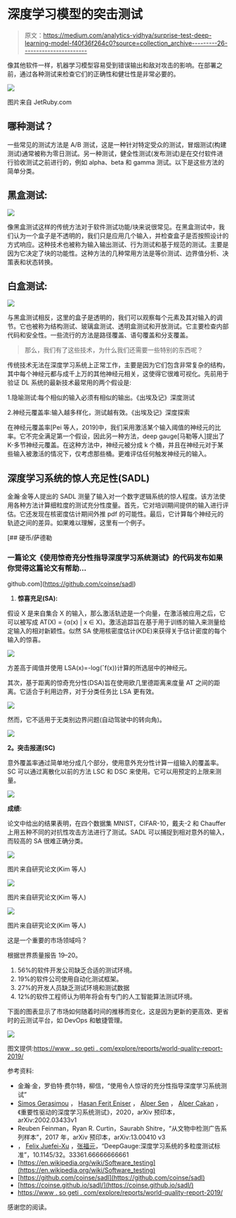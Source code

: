 # 深度学习模型的突击测试

> 原文：<https://medium.com/analytics-vidhya/surprise-test-deep-learning-model-f40f36f264c0?source=collection_archive---------26----------------------->

像其他软件一样，机器学习模型容易受到错误输出和敌对攻击的影响。在部署之前，通过各种测试来检查它们的正确性和健壮性是非常必要的。

![](img/b00ed742ba8432ed4e5520812b07b4f2.png)

图片来自 JetRuby.com

## 哪种测试？

一些常见的测试方法是 A/B 测试，这是一种针对特定受众的测试，冒烟测试(构建测试)通常被称为零日测试。另一种测试，健全性测试(发布测试)是在交付软件进行验收测试之前进行的，例如 alpha、beta 和 gamma 测试。以下是这些方法的简单分类。

## 黑盒测试:

![](img/a52d154030a8cb28325bc0d4b081fd2f.png)

像黑盒测试这样的传统方法对于软件测试功能/块来说很常见。在黑盒测试中，我们认为一个盒子是不透明的，我们只是应用几个输入，并检查盒子是否按照设计的方式响应。这种技术也被称为输入输出测试、行为测试和基于规范的测试。主要是因为它决定了块的功能性。这种方法的几种常用方法是等价测试、边界值分析、决策表和状态转换。

## 白盒测试:

![](img/2b3409136c9404f76934a98dc709ab47.png)

与黑盒测试相反，这里的盒子是透明的，我们可以观察每个元素及其对输入的调节。它也被称为结构测试、玻璃盒测试、透明盒测试和开放测试。它主要检查内部代码和安全性。一些流行的方法是路径覆盖、语句覆盖和分支覆盖。

> 那么，我们有了这些技术，为什么我们还需要一些特别的东西呢？

传统技术无法在深度学习系统上正常工作，主要是因为它们包含非常复杂的结构，其中每个神经元都与成千上万的其他神经元相关，这使得它很难可视化。先前用于验证 DL 系统的最新技术最常用的两个假设是:

1.隐喻测试:每个相似的输入必须有相似的输出。《出埃及记》深度测试

2.神经元覆盖率:输入越多样化，测试越有效。《出埃及记》深度探索

在神经元覆盖率[Pei 等人，2019]中，我们采用激活某个输入阈值的神经元的比率。它不完全满足第一个假设，因此另一种方法，deep gauge[马勒等人]提出了 K-多节神经元覆盖。在这种方法中，神经元被分成 k 个桶，并且在神经元对于某些输入被激活的情况下，仅考虑那些桶。更难评估任何触发神经元的输入。

## **深度学习系统的惊人充足性(SADL)**

金瀚·金等人提出的 SADL 测量了输入对一个数字逻辑系统的惊人程度。该方法使用各种方法计算细粒度的测试充分性度量。首先，它对培训期间提供的输入进行评估。它还发现在核密度估计期间外推 pdf 的可能性。最后，它计算每个神经元的轨迹之间的差异。如果难以理解，这里有一个例子。

[](https://github.com/coinse/sadl) [## 硬币/萨德勒

### 一篇论文《使用惊奇充分性指导深度学习系统测试》的代码发布如果你觉得这篇论文有帮助…

github.com](https://github.com/coinse/sadl) 

1.  **惊喜充足(SA):**

假设 X 是来自集合 X 的输入，那么激活轨迹是一个向量，在激活被应用之后，它可以被写成 AT(X) = {α(x) | x ∈ X}。激活追踪旨在基于用于训练的输入来测量给定输入的相对新颖性。似然 SA 使用核密度估计(KDE)来获得关于估计密度的每个输入的惊喜。

![](img/4e547c73bdbea4c4d40576a507532cf6.png)

方差高于阈值并使用 LSA(x)=-log(ˇf(x))计算的所选层中的神经元。

其次，基于距离的惊奇充分性(DSA)旨在使用欧几里德距离来度量 AT 之间的距离。它适合于利用边界，对于分类任务比 LSA 更有效。

![](img/f94a264af94a4c6a2f50529b7114e8c2.png)

然而，它不适用于无类别边界问题(自动驾驶中的转向角)。

![](img/464c74628d38b96bb08bf3a93d941188.png)

**2。突击报道(SC)**

意外覆盖率通过简单地分成几个部分，使用意外充分性计算一组输入的覆盖率。SC 可以通过离散化以前的方法 LSC 和 DSC 来使用。它可以用预定的上限来测量。

![](img/895d9a3e666a67bda9b7ea3ab449e03e.png)

**成绩:**

论文中给出的结果表明，在四个数据集 MNIST，CIFAR-10，戴夫-2 和 Chauffer 上用五种不同的对抗性攻击方法进行了测试。SADL 可以捕捉到相对意外的输入，而较高的 SA 很难正确分类。

![](img/ce50c1f5010979320d78613e42ab3952.png)

图片来自研究论文(Kim 等人)

![](img/9c3753175a1238670e320825645fb8c7.png)

图片来自研究论文(Kim 等人)

![](img/a237621cd1011017c5d990585886277f.png)

图片来自研究论文(Kim 等人)

这是一个重要的市场领域吗？

根据世界质量报告 19–20。

1.  56%的软件开发公司缺乏合适的测试环境。
2.  19%的软件公司使用自动化测试框架。
3.  27%的开发人员缺乏测试环境和测试数据
4.  12%的软件工程师认为明年将会有专门的人工智能算法测试环境。

下面的图表显示了市场如何随着时间的推移而变化，这是因为更新的更高效、更省时的云测试平台，如 DevOps 和敏捷管理。

![](img/f926e25b6e708ad925af3f37f3d1b3bd.png)

图文提供:[https://www . so geti . com/explore/reports/world-quality-report-2019/](https://www.sogeti.com/explore/reports/world-quality-report-2019/)

参考资料:

*   金瀚·金，罗伯特·费尔特，柳信，“使用令人惊讶的充分性指导深度学习系统测试”
*   [Simos Gerasimou](https://arxiv.org/search/cs?searchtype=author&query=Gerasimou%2C+S) ， [Hasan Ferit Eniser](https://arxiv.org/search/cs?searchtype=author&query=Eniser%2C+H+F) ， [Alper Sen](https://arxiv.org/search/cs?searchtype=author&query=Sen%2C+A) ， [Alper Cakan](https://arxiv.org/search/cs?searchtype=author&query=Cakan%2C+A) ，《重要性驱动的深度学习系统测试》，2020，arXiv 预印本，arXiv:2002.03433v1
*   Reuben Feinman，Ryan R. Curtin，Saurabh Shitre，“从文物中检测广告系列样本”，2017 年，arXiv 预印本，arXiv:13.00410 v3
*   ， [Felix Juefei-Xu](https://arxiv.org/search/cs?searchtype=author&query=Juefei-Xu%2C+F) ，[张福元](https://arxiv.org/search/cs?searchtype=author&query=Zhang%2C+F)，“DeepGauge:深度学习系统的多粒度测试标准”，10.1145/32。33361.66666666661
*   [https://en.wikipedia.org/wiki/Software_testing](https://en.wikipedia.org/wiki/Software_testing)
*   [https://github.com/coinse/sadl](https://github.com/coinse/sadl)
*   [https://coinse.github.io/sadl/](https://coinse.github.io/sadl/)
*   [https://www . so geti . com/explore/reports/world-quality-report-2019/](https://www.sogeti.com/explore/reports/world-quality-report-2019/)

感谢您的阅读。